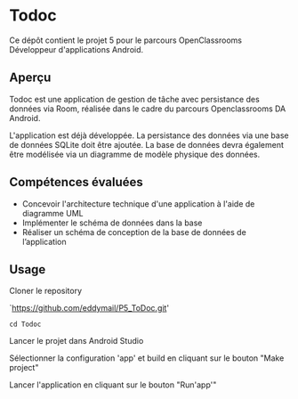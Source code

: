 # Todoc

Ce dépôt contient le projet 5 pour le parcours OpenClassrooms Développeur d'applications Android.

## Aperçu

Todoc est une application de gestion de tâche avec persistance des données via Room, réalisée dans le cadre du parcours Openclassrooms DA Android.

L'application est déjà développée. La persistance des données via une base de données SQLite doit être ajoutée.
La base de données devra également être modélisée via un diagramme de modèle physique des données.

## Compétences évaluées

* Concevoir l'architecture technique d'une application à l'aide de diagramme UML
* Implémenter le schéma de données dans la base
* Réaliser un schéma de conception de la base de données de l’application

## Usage

Cloner le repository

`https://github.com/eddymail/P5_ToDoc.git'

`cd Todoc`

Lancer le projet dans Android Studio

Sélectionner la configuration 'app' et build en cliquant sur le bouton "Make project"

Lancer l'application en cliquant sur le bouton "Run'app'"

